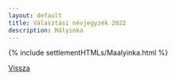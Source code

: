 ```yaml
---
layout: default
title: Választási névjegyzék 2022
description: Mályinka
---
```


{% include settlementHTMLs/Maalyinka.html %}

[Vissza](../)